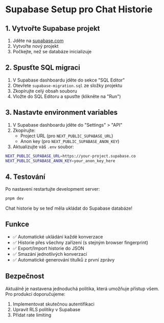 # Supabase Setup pro Chat Historie

## 1. Vytvořte Supabase projekt

1. Jděte na [supabase.com](https://supabase.com)
2. Vytvořte nový projekt
3. Počkejte, než se databáze inicializuje

## 2. Spusťte SQL migraci

1. V Supabase dashboardu jděte do sekce "SQL Editor"
2. Otevřete `supabase-migration.sql` ze složky projektu
3. Zkopírujte celý obsah souboru
4. Vložte do SQL Editoru a spusťte (klikněte na "Run")

## 3. Nastavte environment variables

1. V Supabase dashboardu jděte do "Settings" > "API"
2. Zkopírujte:
   - Project URL (pro `NEXT_PUBLIC_SUPABASE_URL`)
   - Anon key (pro `NEXT_PUBLIC_SUPABASE_ANON_KEY`)
3. Aktualizujte váš `.env` soubor:

```bash
NEXT_PUBLIC_SUPABASE_URL=https://your-project.supabase.co
NEXT_PUBLIC_SUPABASE_ANON_KEY=your_anon_key_here
```

## 4. Testování

Po nastavení restartujte development server:

```bash
pnpm dev
```

Chat historie by se teď měla ukládat do Supabase databáze!

## Funkce

- ✅ Automatické ukládání každé konverzace
- ✅ Historie přes všechny zařízení (s stejným browser fingerprint)
- ✅ Export/Import historie do JSON
- ✅ Smazání jednotlivých konverzací
- ✅ Automatické generování titulků z první zprávy

## Bezpečnost

Aktuálně je nastavena jednoduchá politika, která umožňuje přístup všem. Pro produkci doporučujeme:

1. Implementovat skutečnou autentifikaci
2. Upravit RLS politiky v Supabase
3. Přidat rate limiting

